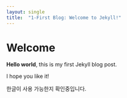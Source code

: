 ```yaml
---
layout: single
title:  "1-First Blog: Welcome to Jekyll!"
---
```


# Welcome

**Hello world**, this is my first Jekyll blog post.

I hope you like it!

한글이 사용 가능한지 확인중입니다.
